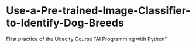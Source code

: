 # Use-a-Pre-trained-Image-Classifier-to-Identify-Dog-Breeds
First practice of the Udacity Course "AI Programming with Python"
